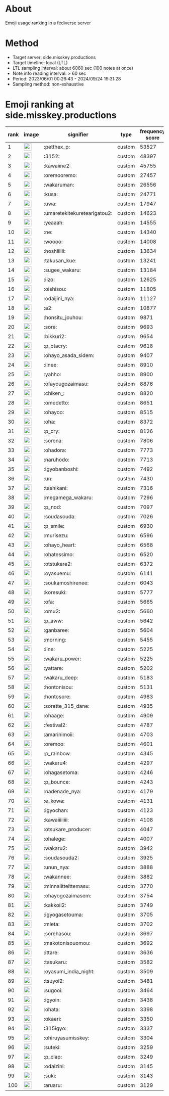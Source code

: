 # About
Emoji usage ranking in a fediverse server

# Method
- Target server: side.misskey.productions
- Target timeline: local (LTL)
- LTL sampling interval: about 6060 sec (100 notes at once)
- Note info reading interval: > 60 sec
- Period: 2023/06/01 00:26:43 - 2024/09/24 19:31:28 
- Sampling method: non-exhaustive

# Emoji ranking at side.misskey.productions

|rank|image|signifier|type|frequency score|
|----|----|----|----|----|
|1|<img height="24" src="https://side.misskey.productions/emoji/petthex_p.webp">|:petthex_p:|custom|53527|
|2|<img height="24" src="https://side.misskey.productions/emoji/3152.webp">|:3152:|custom|48397|
|3|<img height="24" src="https://side.misskey.productions/emoji/kawaiine2.webp">|:kawaiine2:|custom|45755|
|4|<img height="24" src="https://side.misskey.productions/emoji/oremooremo.webp">|:oremooremo:|custom|27457|
|5|<img height="24" src="https://side.misskey.productions/emoji/wakaruman.webp">|:wakaruman:|custom|26556|
|6|<img height="24" src="https://side.misskey.productions/emoji/kusa.webp">|:kusa:|custom|24771|
|7|<img height="24" src="https://side.misskey.productions/emoji/uwa.webp">|:uwa:|custom|17947|
|8|<img height="24" src="https://side.misskey.productions/emoji/umaretekitekuretearigatou2.webp">|:umaretekitekuretearigatou2:|custom|14623|
|9|<img height="24" src="https://side.misskey.productions/emoji/yeaaah.webp">|:yeaaah:|custom|14555|
|10|<img height="24" src="https://side.misskey.productions/emoji/ne.webp">|:ne:|custom|14340|
|11|<img height="24" src="https://side.misskey.productions/emoji/woooo.webp">|:woooo:|custom|14008|
|12|<img height="24" src="https://side.misskey.productions/emoji/hoshiiiiii.webp">|:hoshiiiiii:|custom|13634|
|13|<img height="24" src="https://side.misskey.productions/emoji/takusan_kue.webp">|:takusan_kue:|custom|13241|
|14|<img height="24" src="https://side.misskey.productions/emoji/sugee_wakaru.webp">|:sugee_wakaru:|custom|13184|
|15|<img height="24" src="https://side.misskey.productions/emoji/iizo.webp">|:iizo:|custom|12625|
|16|<img height="24" src="https://side.misskey.productions/emoji/oishisou.webp">|:oishisou:|custom|11805|
|17|<img height="24" src="https://side.misskey.productions/emoji/odaijini_nya.webp">|:odaijini_nya:|custom|11127|
|18|<img height="24" src="https://side.misskey.productions/emoji/a2.webp">|:a2:|custom|10877|
|19|<img height="24" src="https://side.misskey.productions/emoji/honsitu_jouhou.webp">|:honsitu_jouhou:|custom|9871|
|20|<img height="24" src="https://side.misskey.productions/emoji/sore.webp">|:sore:|custom|9693|
|21|<img height="24" src="https://side.misskey.productions/emoji/bikkuri2.webp">|:bikkuri2:|custom|9654|
|22|<img height="24" src="https://side.misskey.productions/emoji/p_otacry.webp">|:p_otacry:|custom|9618|
|23|<img height="24" src="https://side.misskey.productions/emoji/ohayo_asada_sidem.webp">|:ohayo_asada_sidem:|custom|9407|
|24|<img height="24" src="https://side.misskey.productions/emoji/iinee.webp">|:iinee:|custom|8910|
|25|<img height="24" src="https://side.misskey.productions/emoji/yahho.webp">|:yahho:|custom|8900|
|26|<img height="24" src="https://side.misskey.productions/emoji/ofayougozaimasu.webp">|:ofayougozaimasu:|custom|8876|
|27|<img height="24" src="https://side.misskey.productions/emoji/chiken_.webp">|:chiken_:|custom|8820|
|28|<img height="24" src="https://side.misskey.productions/emoji/omedetto.webp">|:omedetto:|custom|8651|
|29|<img height="24" src="https://side.misskey.productions/emoji/ohayoo.webp">|:ohayoo:|custom|8515|
|30|<img height="24" src="https://side.misskey.productions/emoji/oha.webp">|:oha:|custom|8372|
|31|<img height="24" src="https://side.misskey.productions/emoji/p_cry.webp">|:p_cry:|custom|8126|
|32|<img height="24" src="https://side.misskey.productions/emoji/sorena.webp">|:sorena:|custom|7806|
|33|<img height="24" src="https://side.misskey.productions/emoji/ohadora.webp">|:ohadora:|custom|7773|
|34|<img height="24" src="https://side.misskey.productions/emoji/naruhodo.webp">|:naruhodo:|custom|7713|
|35|<img height="24" src="https://side.misskey.productions/emoji/igyobanboshi.webp">|:igyobanboshi:|custom|7492|
|36|<img height="24" src="https://side.misskey.productions/emoji/un.webp">|:un:|custom|7430|
|37|<img height="24" src="https://side.misskey.productions/emoji/tashikani.webp">|:tashikani:|custom|7316|
|38|<img height="24" src="https://side.misskey.productions/emoji/megamega_wakaru.webp">|:megamega_wakaru:|custom|7296|
|39|<img height="24" src="https://side.misskey.productions/emoji/p_nod.webp">|:p_nod:|custom|7097|
|40|<img height="24" src="https://side.misskey.productions/emoji/soudasouda.webp">|:soudasouda:|custom|7026|
|41|<img height="24" src="https://side.misskey.productions/emoji/p_smile.webp">|:p_smile:|custom|6930|
|42|<img height="24" src="https://side.misskey.productions/emoji/murisezu.webp">|:murisezu:|custom|6596|
|43|<img height="24" src="https://side.misskey.productions/emoji/ohayo_heart.webp">|:ohayo_heart:|custom|6568|
|44|<img height="24" src="https://side.misskey.productions/emoji/ohatessimo.webp">|:ohatessimo:|custom|6520|
|45|<img height="24" src="https://side.misskey.productions/emoji/otstukare2.webp">|:otstukare2:|custom|6372|
|46|<img height="24" src="https://side.misskey.productions/emoji/oyasuemu.webp">|:oyasuemu:|custom|6141|
|47|<img height="24" src="https://side.misskey.productions/emoji/soukamoshirenee.webp">|:soukamoshirenee:|custom|6043|
|48|<img height="24" src="https://side.misskey.productions/emoji/koresuki.webp">|:koresuki:|custom|5777|
|49|<img height="24" src="https://side.misskey.productions/emoji/ofa.webp">|:ofa:|custom|5665|
|50|<img height="24" src="https://side.misskey.productions/emoji/omu2.webp">|:omu2:|custom|5660|
|51|<img height="24" src="https://side.misskey.productions/emoji/p_aww.webp">|:p_aww:|custom|5642|
|52|<img height="24" src="https://side.misskey.productions/emoji/ganbaree.webp">|:ganbaree:|custom|5604|
|53|<img height="24" src="https://side.misskey.productions/emoji/morning.webp">|:morning:|custom|5455|
|54|<img height="24" src="https://side.misskey.productions/emoji/iine.webp">|:iine:|custom|5225|
|55|<img height="24" src="https://side.misskey.productions/emoji/wakaru_power.webp">|:wakaru_power:|custom|5225|
|56|<img height="24" src="https://side.misskey.productions/emoji/yattare.webp">|:yattare:|custom|5202|
|57|<img height="24" src="https://side.misskey.productions/emoji/wakaru_deep.webp">|:wakaru_deep:|custom|5183|
|58|<img height="24" src="https://side.misskey.productions/emoji/hontonisou.webp">|:hontonisou:|custom|5131|
|59|<img height="24" src="https://side.misskey.productions/emoji/hontosore.webp">|:hontosore:|custom|4983|
|60|<img height="24" src="https://side.misskey.productions/emoji/sorette_315_dane.webp">|:sorette_315_dane:|custom|4935|
|61|<img height="24" src="https://side.misskey.productions/emoji/ohaage.webp">|:ohaage:|custom|4909|
|62|<img height="24" src="https://side.misskey.productions/emoji/festival2.webp">|:festival2:|custom|4787|
|63|<img height="24" src="https://side.misskey.productions/emoji/amarinimoii.webp">|:amarinimoii:|custom|4703|
|64|<img height="24" src="https://side.misskey.productions/emoji/oremoo.webp">|:oremoo:|custom|4601|
|65|<img height="24" src="https://side.misskey.productions/emoji/p_rainbow.webp">|:p_rainbow:|custom|4345|
|66|<img height="24" src="https://side.misskey.productions/emoji/wakaru4.webp">|:wakaru4:|custom|4297|
|67|<img height="24" src="https://side.misskey.productions/emoji/ohagasetoma.webp">|:ohagasetoma:|custom|4246|
|68|<img height="24" src="https://side.misskey.productions/emoji/p_bounce.webp">|:p_bounce:|custom|4243|
|69|<img height="24" src="https://side.misskey.productions/emoji/nadenade_nya.webp">|:nadenade_nya:|custom|4179|
|70|<img height="24" src="https://side.misskey.productions/emoji/e_kowa.webp">|:e_kowa:|custom|4131|
|71|<img height="24" src="https://side.misskey.productions/emoji/igyochan.webp">|:igyochan:|custom|4123|
|72|<img height="24" src="https://side.misskey.productions/emoji/kawaiiiiiiii.webp">|:kawaiiiiiiii:|custom|4108|
|73|<img height="24" src="https://side.misskey.productions/emoji/otsukare_producer.webp">|:otsukare_producer:|custom|4047|
|74|<img height="24" src="https://side.misskey.productions/emoji/ohalege.webp">|:ohalege:|custom|4007|
|75|<img height="24" src="https://side.misskey.productions/emoji/wakaru2.webp">|:wakaru2:|custom|3942|
|76|<img height="24" src="https://side.misskey.productions/emoji/soudasouda2.webp">|:soudasouda2:|custom|3925|
|77|<img height="24" src="https://side.misskey.productions/emoji/unun_nya.webp">|:unun_nya:|custom|3888|
|78|<img height="24" src="https://side.misskey.productions/emoji/wakannee.webp">|:wakannee:|custom|3882|
|79|<img height="24" src="https://side.misskey.productions/emoji/minnaiitteittemasu.webp">|:minnaiitteittemasu:|custom|3770|
|80|<img height="24" src="https://side.misskey.productions/emoji/ohayogozaimasem.webp">|:ohayogozaimasem:|custom|3754|
|81|<img height="24" src="https://side.misskey.productions/emoji/kakkoii2.webp">|:kakkoii2:|custom|3749|
|82|<img height="24" src="https://side.misskey.productions/emoji/igyogasetouma.webp">|:igyogasetouma:|custom|3705|
|83|<img height="24" src="https://side.misskey.productions/emoji/mieta.webp">|:mieta:|custom|3702|
|84|<img height="24" src="https://side.misskey.productions/emoji/sorehasou.webp">|:sorehasou:|custom|3697|
|85|<img height="24" src="https://side.misskey.productions/emoji/makotonisouomou.webp">|:makotonisouomou:|custom|3692|
|86|<img height="24" src="https://side.misskey.productions/emoji/ittare.webp">|:ittare:|custom|3636|
|87|<img height="24" src="https://side.misskey.productions/emoji/tasukaru.webp">|:tasukaru:|custom|3582|
|88|<img height="24" src="https://side.misskey.productions/emoji/oyasumi_india_night.webp">|:oyasumi_india_night:|custom|3509|
|89|<img height="24" src="https://side.misskey.productions/emoji/tsuyoi2.webp">|:tsuyoi2:|custom|3481|
|90|<img height="24" src="https://side.misskey.productions/emoji/sugooi.webp">|:sugooi:|custom|3464|
|91|<img height="24" src="https://side.misskey.productions/emoji/igyoin.webp">|:igyoin:|custom|3438|
|92|<img height="24" src="https://side.misskey.productions/emoji/ohata.webp">|:ohata:|custom|3398|
|93|<img height="24" src="https://side.misskey.productions/emoji/okaeri.webp">|:okaeri:|custom|3350|
|94|<img height="24" src="https://side.misskey.productions/emoji/315igyo.webp">|:315igyo:|custom|3337|
|95|<img height="24" src="https://side.misskey.productions/emoji/ohiruyasumisskey.webp">|:ohiruyasumisskey:|custom|3304|
|96|<img height="24" src="https://side.misskey.productions/emoji/suteki.webp">|:suteki:|custom|3259|
|97|<img height="24" src="https://side.misskey.productions/emoji/p_clap.webp">|:p_clap:|custom|3249|
|98|<img height="24" src="https://side.misskey.productions/emoji/odaizini.webp">|:odaizini:|custom|3145|
|99|<img height="24" src="https://side.misskey.productions/emoji/suki.webp">|:suki:|custom|3143|
|100|<img height="24" src="https://side.misskey.productions/emoji/aruaru.webp">|:aruaru:|custom|3129|
